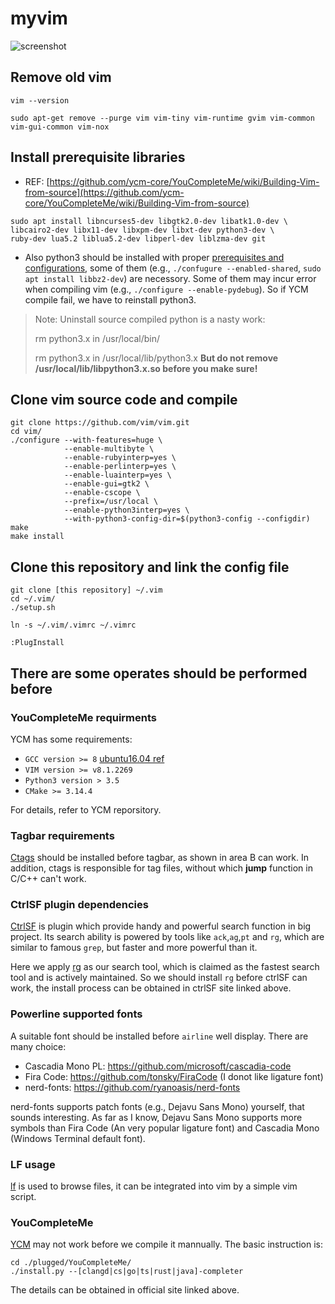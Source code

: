 # myvim

![screenshot](https://i.loli.net/2021/11/22/wNt5PvpkadhErHq.png)

## Remove old vim
```shell
vim --version

sudo apt-get remove --purge vim vim-tiny vim-runtime gvim vim-common vim-gui-common vim-nox
```

## Install prerequisite libraries
* REF: [https://github.com/ycm-core/YouCompleteMe/wiki/Building-Vim-from-source](https://github.com/ycm-core/YouCompleteMe/wiki/Building-Vim-from-source)
```shell
sudo apt install libncurses5-dev libgtk2.0-dev libatk1.0-dev \
libcairo2-dev libx11-dev libxpm-dev libxt-dev python3-dev \
ruby-dev lua5.2 liblua5.2-dev libperl-dev liblzma-dev git
```

* Also python3 should be installed with proper [prerequisites and configurations](https://stackoverflow.com/questions/8097161/how-would-i-build-python-myself-from-source-code-on-ubuntu), some of them (e.g., `./confugure --enabled-shared`, `sudo apt install libbz2-dev`) are necessory. Some of them may incur error when compiling vim (e.g., `./configure --enable-pydebug`). So if YCM compile fail, we have to reinstall python3.

> Note: Uninstall source compiled python is a nasty work:
>
> rm python3.x in /usr/local/bin/
>
> rm python3.x in /usr/local/lib/python3.x
**But do not remove /usr/local/lib/libpython3.x.so before you make sure!**

## Clone vim source code and compile
```shell
git clone https://github.com/vim/vim.git
cd vim/
./configure --with-features=huge \
            --enable-multibyte \
            --enable-rubyinterp=yes \
            --enable-perlinterp=yes \
            --enable-luainterp=yes \
            --enable-gui=gtk2 \
            --enable-cscope \
            --prefix=/usr/local \
            --enable-python3interp=yes \
            --with-python3-config-dir=$(python3-config --configdir)
make
make install
```

## Clone this repository and link the config file
```shell
git clone [this repository] ~/.vim
cd ~/.vim/
./setup.sh

ln -s ~/.vim/.vimrc ~/.vimrc

:PlugInstall
```

## There are some operates should be performed before
### YouCompleteMe requirments
YCM has some requirements:
* `GCC version >= 8` [ubuntu16.04 ref](https://gist.github.com/jlblancoc/99521194aba975286c80f93e47966dc5)
* `VIM version >= v8.1.2269`
* `Python3 version > 3.5`
* `CMake >= 3.14.4`

For details, refer to YCM reporsitory.

### Tagbar requirements
[Ctags](https://ctags.io/) should be installed before tagbar, as shown in area B can work. In addition, ctags is responsible for tag files, without which **jump** function in C/C++ can't work.

### CtrlSF plugin dependencies
[CtrlSF](https://github.com/dyng/ctrlsf.vim) is plugin which provide handy and powerful search function in big project. Its search ability is powered by tools like `ack`,`ag`,`pt` and `rg`, which are similar to famous `grep`, but faster and more powerful than it.

Here we apply [rg](https://github.com/BurntSushi/ripgrep) as our search tool, which is claimed as the fastest search tool and is actively maintained.
So we should install `rg` before ctrlSF can work, the install process can be obtained in ctrlSF site linked above.

### Powerline supported fonts
A suitable font should be installed before `airline` well display. There are many choice:
* Cascadia Mono PL: https://github.com/microsoft/cascadia-code
* Fira Code: https://github.com/tonsky/FiraCode (I donot like ligature font)
* nerd-fonts: https://github.com/ryanoasis/nerd-fonts

nerd-fonts supports patch fonts (e.g., Dejavu Sans Mono) yourself, that sounds interesting. As far as I know, Dejavu Sans Mono supports more symbols than Fira Code (An very popular ligature font) and Cascadia Mono (Windows Terminal default font).

### LF usage
[lf](https://github.com/gokcehan/lf) is used to browse files, it can be integrated into vim by a simple vim script.


### YouCompleteMe
[YCM](https://github.com/ycm-core/YouCompleteMe) may not work before we compile it mannually.
The basic instruction is:
```
cd ./plugged/YouCompleteMe/
./install.py --[clangd|cs|go|ts|rust|java]-completer
```
The details can be obtained in official site linked above.
